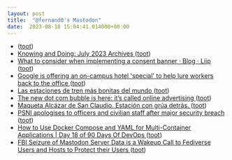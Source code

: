 ```yaml
---
layout: post
title:  "@fernand0's Mastodon"
date:  2023-08-18 15:04:41.014000+00:00
---
```

*  [ ](https://loup-vaillant.fr/articles/physics-of-readabilit) ([toot](https://mastodon.social/@fernand0/110911231165217755))
*  [Knowing and Doing: July 2023 Archives ](https://www.cs.uni.edu/~wallingf/blog/archives/monthly/2023-07.htm) ([toot](https://mastodon.social/@fernand0/110911001387035868))
*  [What to consider when implementing a consent banner · Blog · Liip ](https://www.liip.ch/en/blog/what-to-consider-when-implementing-a-consent-banne) ([toot](https://mastodon.social/@fernand0/110910766442597638))
*  [Google is offering an on-campus hotel &#39;special&#39; to help lure workers back to the office  ](https://www.cnbc.com/2023/08/04/google-offers-on-campus-hotel-special-to-lure-workers-back-in.html) ([toot](https://mastodon.social/@fernand0/110910549639147218))
*  [Las estaciones de tren más bonitas del mundo  ](https://viajes.nationalgeographic.com.es/a/estas-son-estaciones-tren-mas-bonitas-mundo_929) ([toot](https://mastodon.social/@fernand0/110910385400098255))
*  [The new dot com bubble is here: it’s called online advertising ](https://thecorrespondent.com/100/the-new-dot-com-bubble-is-here-its-called-online-advertisin) ([toot](https://mastodon.social/@fernand0/110910141955061672))
*  [Maqueta Alcázar de San Claudio. Estación con grúa detrás. ](https://www.flickr.com/photos/fernand0/53094894059) ([toot](https://mastodon.social/@fernand0/110910134184199809))
*  [PSNI apologises to officers and civilian staff after major security breach ](https://www.belfasttelegraph.co.uk/news/northern-ireland/psni-apologises-to-officers-and-civilian-staff-after-major-security-breach/a1823676448.htm) ([toot](https://mastodon.social/@fernand0/110909834405096930))
*  [How to Use Docker Compose and YAML for Multi-Container Applications \| Day 18 of 90 Days Of DevOps  ](https://medium.com/@ajitfawade/how-to-use-docker-compose-and-yaml-for-multi-container-applications-day-18-of-90-days-of-devops-78261fbd7b37) ([toot](https://mastodon.social/@fernand0/110909723180160827))
*  [FBI Seizure of Mastodon Server Data is a Wakeup Call to Fediverse Users and Hosts to Protect their Users ](https://www.eff.org/deeplinks/2023/07/fbi-seizure-mastodon-server-wakeup-call-fediverse-users-and-hosts-protect-thei) ([toot](https://mastodon.social/@fernand0/110909501993899617))
